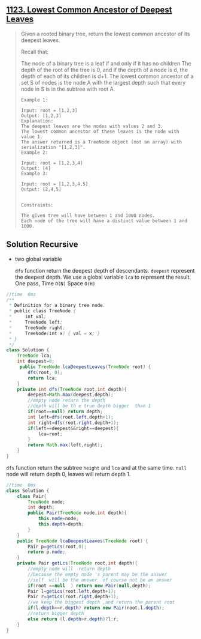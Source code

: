 ## [1123. Lowest Common Ancestor of Deepest Leaves](https://leetcode-cn.com/problems/lowest-common-ancestor-of-deepest-leaves/)

> Given a rooted binary tree, return the lowest common ancestor of its deepest leaves.
>
> Recall that:
>
> The node of a binary tree is a leaf if and only if it has no children
> The depth of the root of the tree is 0, and if the depth of a node is d, the depth of each of its children is d+1.
> The lowest common ancestor of a set S of nodes is the node A with the largest depth such that every node in S is in the subtree with root A.
>
> ```
> Example 1:
> 
> Input: root = [1,2,3]
> Output: [1,2,3]
> Explanation: 
> The deepest leaves are the nodes with values 2 and 3.
> The lowest common ancestor of these leaves is the node with value 1.
> The answer returned is a TreeNode object (not an array) with serialization "[1,2,3]".
> Example 2:
> 
> Input: root = [1,2,3,4]
> Output: [4]
> Example 3:
> 
> Input: root = [1,2,3,4,5]
> Output: [2,4,5]
> 
> 
> Constraints:
> 
> The given tree will have between 1 and 1000 nodes.
> Each node of the tree will have a distinct value between 1 and 1000.
> ```

## Solution Recursive

* two global variable

  `dfs` function return the deepest depth of descendants.
  `deepest` represent the deepest depth.
  We use a global variable `lca` to represent the result.
  One pass, Time `O(N)` Space `O(H)`

```java
//time  0ms
/**
 * Definition for a binary tree node.
 * public class TreeNode {
 *     int val;
 *     TreeNode left;
 *     TreeNode right;
 *     TreeNode(int x) { val = x; }
 * }
 */
class Solution {
    TreeNode lca;
    int deepest=0;
     public TreeNode lcaDeepestLeaves(TreeNode root) {
        dfs(root, 0);
        return lca;
    }
    private int dfs(TreeNode root,int depth){
        deepest=Math.max(deepest,depth);
        //empty node return the depth
        //depth will be th e true depth bigger  than 1
        if(root==null) return depth;
        int left=dfs(root.left,depth+1);
        int right=dfs(root.right,depth+1);
        if(left==deepest&&right==deepest){
            lca=root;
        }
        return Math.max(left,right);
    } 
}

```



``dfs`` function return the subtree `height` and `lca` and at the same time.
		`null` node will return depth 0,
		leaves will return depth 1.



```java
//time  0ms
class Solution {
    class Pair{
        TreeNode node;
        int depth;
        public Pair(TreeNode node,int depth){
            this.node=node;
            this.depth=depth;
        }
    }
    public TreeNode lcaDeepestLeaves(TreeNode root) {
        Pair p=getLcs(root,0);
        return p.node;   
    }
    private Pair getLcs(TreeNode root,int depth){
        //empty node will  return depth 
        //because the empty node 's parent may be the answer
        //self  will be the answer  of course not be an answer
        if(root ==null  ) return new Pair(null,depth);
        Pair l=getLcs(root.left,depth+1);
        Pair r=getLcs(root.right,depth+1);
        //we keep the biggest depth ,and return the parent root
        if(l.depth==r.depth) return new Pair(root,l.depth);
        //return bigger depth 
        else return (l.depth>r.depth)?l:r; 
    }
}
```

